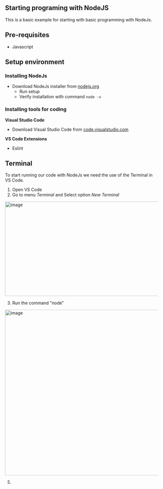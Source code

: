 ## Starting programing with NodeJS

This is a basic example for starting with basic programming with NodeJs.

## Pre-requisites
* Javascript


## Setup environment

### Installing NodeJs
* Download NodeJs installer from [nodejs.org](https://nodejs.org/en/download)
  * Run setup
  * Verify installation with command `node -v`


### Installing tools for coding
**Visual Studio Code**
* Download Visual Studio Code from [code.visualstudio.com](https://code.visualstudio.com/download)

**VS Code Extensions**
* Eslint

## Terminal ##

To start running our code with NodeJs we need the use of the Terminal in VS Code.

1. Open VS Code
2. Go to menu _Terminal_ and Select option _New Terminal_
   
<img width="576" height="311" alt="image" src="https://github.com/user-attachments/assets/02be4e43-9d4a-4f1d-a561-e62fecf717cb" />

3. Run the command "node"

<img width="1910" height="545" alt="image" src="https://github.com/user-attachments/assets/68ab64e6-c25a-4e08-bba0-850446d83fe9" />

5. 

